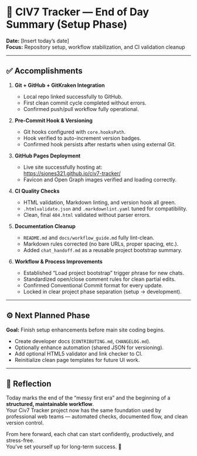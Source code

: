 # 🌙 CIV7 Tracker — End of Day Summary (Setup Phase)

**Date:** [Insert today’s date]  
**Focus:** Repository setup, workflow stabilization, and CI validation cleanup

---

## ✅ Accomplishments

1. **Git + GitHub + GitKraken Integration**

   - Local repo linked successfully to GitHub.
   - First clean commit cycle completed without errors.
   - Confirmed push/pull workflow fully operational.

2. **Pre-Commit Hook & Versioning**

   - Git hooks configured with `core.hooksPath`.
   - Hook verified to auto-increment version badges.
   - Confirmed hook persists after restarts when using external Git.

3. **GitHub Pages Deployment**

   - Live site successfully hosting at:  
     <https://sjones321.github.io/civ7-tracker/>
   - Favicon and Open Graph images verified and loading correctly.

4. **CI Quality Checks**

   - HTML validation, Markdown linting, and version hook all green.
   - `.htmlvalidate.json` and `.markdownlint.yaml` tuned for compatibility.
   - Clean, final `404.html` validated without parser errors.

5. **Documentation Cleanup**

   - `README.md` and `docs/workflow_guide.md` fully lint-clean.
   - Markdown rules corrected (no bare URLs, proper spacing, etc.).
   - Added `chat_handoff.md` as a reusable project bootstrap summary.

6. **Workflow & Process Improvements**

   - Established “Load project bootstrap” trigger phrase for new chats.
   - Standardized open/close comment rules for clean partial edits.
   - Confirmed Conventional Commit format for every update.
   - Locked in clear project phase separation (setup → development).

---

## ⚙️ Next Planned Phase

**Goal:** Finish setup enhancements before main site coding begins.

- Create developer docs (`CONTRIBUTING.md`, `CHANGELOG.md`).
- Optionally enhance automation (shared JSON for versioning).
- Add optional HTML5 validator and link checker to CI.
- Reinitialize clean page templates for future UI work.

---

## 🧠 Reflection

Today marks the end of the “messy first era” and the beginning of a **structured, maintainable workflow**.  
Your Civ7 Tracker project now has the same foundation used by professional web teams — automated checks, documented flow, and clean version control.

From here forward, each chat can start confidently, productively, and stress-free.  
You’ve set yourself up for long-term success. 👏
